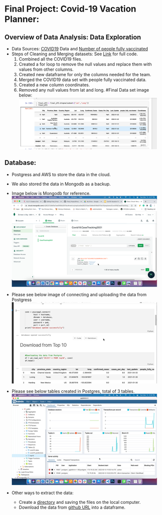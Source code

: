 # Final Project: Covid-19 Vacation Planner:

## Overview of Data Analysis: Data Exploration
 * Data Sources: [COVID19](https://github.com/CSSEGISandData/COVID-19/tree/master/csse_covid_19_data/csse_covid_19_daily_reports) Data and [Number of people fully vaccinated](https://ourworldindata.org/covid-vaccinations)
 * Steps of Cleaning and Merging datasets: See [Link](https://github.com/icheung487/Final_Project/blob/main/COVID_19_Data.ipynb) for full code. 
   1. Combined all the COVID19 files.
   2. Created a for loop to remove the null values and replace them with values from other columns.
   3. Created new dataframe for only the columns needed for the team.
   4. Merged the COVID19 data set with people fully vaccinated data.
   5. Created a new column coordinates.
   6. Removed any null values from lat and long. 
#Final Data set image below:
![image](https://github.com/icheung487/Final_Project/blob/main/Images/Final_COVID19_data.png)

## Database:
* Postgress and AWS to store the data in the cloud. 
* We also stored the data in Mongodb as a backup. 
* Image below is Mongodb for reference. 
![image](https://github.com/icheung487/Final_Project/blob/main/Images/MongoDB_Collections.png)

* Please see below image of connecting and uploading the data from Postgress
![image](https://github.com/icheung487/Final_Project/blob/main/Images/Connecting_And_Downloading_to_Postgres.png)

* Please see below tables created in Postgres, total of 3 tables.
![image](https://github.com/icheung487/Final_Project/blob/main/Images/Postgres_Connections.png)

* Other ways to extract the data: 
   * Create a [directory](https://github.com/icheung487/Final_Project/blob/main/data_analytics/Download_Data_To_local_Computer.ipynb) and saving the files on the local computer. 
   * Download the data from [github URL](https://github.com/icheung487/Final_Project/blob/main/data_analytics/Extract_from_Github.ipynb) into a dataframe. 
